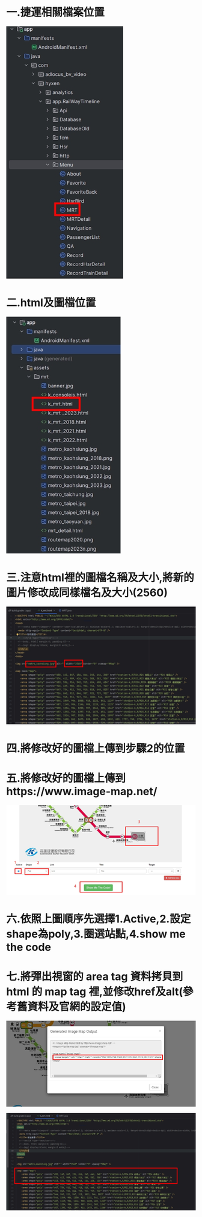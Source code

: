 <h1>一.捷運相關檔案位置</h1>

![image](https://github.com/vfhhu/project_lib/blob/master/HyXen/MRT/1725247515712.jpg)

<h1>二.html及圖檔位置</h1>

![image](https://github.com/vfhhu/project_lib/blob/master/HyXen/MRT/1725247537527.jpg)

<h1>三.注意html裡的圖檔名稱及大小,將新的圖片修改成同樣檔名及大小(2560)</h1>

![image](https://github.com/vfhhu/project_lib/blob/master/HyXen/MRT/1725247573673.jpg)

<h1>四.將修改好的圖檔上傳到步驟2的位置</h1>

<h1>五.將修改好的圖檔上傳到 https://www.image-map.net/</h1>

![image](https://github.com/vfhhu/project_lib/blob/master/HyXen/MRT/1725248707990.jpg)

<h1>六.依照上圖順序先選擇1.Active,2.設定shape為poly,3.圈選站點,4.show me the code</h1>

<h1>七.將彈出視窗的 area tag 資料拷貝到 html 的 map tag 裡,並修改href及alt(參考舊資料及官網的設定值)</h1>

![image](https://github.com/vfhhu/project_lib/blob/master/HyXen/MRT/1725249089854.jpg)

![image](https://github.com/vfhhu/project_lib/blob/master/HyXen/MRT/1725249127439.jpg)

